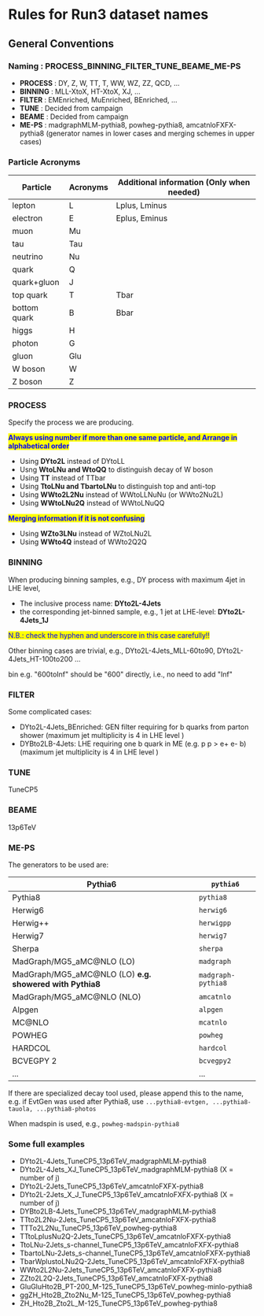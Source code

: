 # Rules for Run3 dataset names

## General Conventions

### **Naming : PROCESS\_BINNING\_FILTER\_TUNE\_BEAME\_ME-PS**

* **PROCESS** : DY, Z, W, TT, T, WW, WZ, ZZ, QCD, ...
* **BINNING** : MLL-XtoX, HT-XtoX, XJ, …
* **FILTER** : EMEnriched, MuEnriched, BEnriched, …
* **TUNE** : Decided from campaign
* **BEAME** : Decided from campaign
* **ME-PS** : madgraphMLM-pythia8, powheg-pythia8, amcatnloFXFX-pythia8 (generator names in lower cases and merging schemes in upper cases)

### **Particle** Acronyms

| Particle     | Acronyms | Additional information (Only when needed) |
| ------------ | -------- | ----------------------------------------- |
| lepton       | L        | Lplus, Lminus                             |
| electron     | E        | Eplus, Eminus                             |
| muon         | Mu       |                                           |
| tau          | Tau      |                                           |
| neutrino     | Nu       |                                           |
| quark        | Q        |                                           |
| quark+gluon  | J        |                                           |
| top quark    | T        | Tbar                                      |
| bottom quark | B        | Bbar                                      |
| higgs        | H        |                                           |
| photon       | G        |                                           |
| gluon        | Glu      |                                           |
| W boson      | W        |                                           |
| Z boson      | Z        |                                           |

### **PROCESS**

Specify the process we are producing.&#x20;

<mark style="color:blue;">**Always using number if more than one same particle, and Arrange in alphabetical order**</mark>

* Using **DYto2L** instead of DYtoLL
* Usng **WtoLNu and WtoQQ** to distinguish decay of W boson
* Using **TT** instead of TTbar
* Using **TtoLNu and TbartoLNu** to distinguish top and anti-top
* Using **WWto2L2Nu** instead of WWtoLLNuNu (or WWto2Nu2L)
* Using **WWtoLNu2Q** instead of WWtoLNuQQ

&#x20;<mark style="color:blue;">**Merging information if it is not confusing**</mark>

* Using **WZto3LNu** instead of WZtoLNu2L
* Using **WWto4Q** instead of WWto2Q2Q

### **BINNING**

When producing binning samples, e.g., DY process with maximum 4jet in LHE level,&#x20;

* The inclusive process name: **DYto2L-4Jets**
* the corresponding jet-binned sample, e.g., 1 jet at LHE-level: **DYto2L-4Jets\_1J**

<mark style="color:blue;">N.B.: check the hyphen and underscore in this case carefully!!</mark>

Other binning cases are trivial, e.g., DYto2L-4Jets\_MLL-60to90, DYto2L-4Jets\_HT-100to200 ...&#x20;

bin e.g. "600toInf" should be "600" directly, i.e., no need to add "Inf"

### **FILTER**

Some complicated cases:

* DYto2L-4Jets\_BEnriched: GEN filter requiring for b quarks from parton shower (maximum jet multiplicity is 4 in LHE level )
* DYBto2LB-4Jets: LHE requiring one b quark in ME (e.g. p p > e+ e- b) (maximum jet multiplicity is 4 in LHE level )



### **TUNE**

TuneCP5

### BEAME

13p6TeV

### ME-PS

The generators to be used are:​

| Pythia6                                                   | `pythia6`          |
| --------------------------------------------------------- | ------------------ |
| Pythia8                                                   | `pythia8`          |
| Herwig6                                                   | `herwig6`          |
| Herwig++                                                  | `herwigpp`         |
| Herwig7                                                   | `herwig7`          |
| Sherpa                                                    | `sherpa`           |
| MadGraph/MG5\_aMC@NLO (LO)                                | `madgraph`         |
| MadGraph/MG5\_aMC@NLO (LO) **e.g. showered with Pythia8** | `madgraph-pythia8` |
| MadGraph/MG5\_aMC@NLO (NLO)                               | `amcatnlo`         |
| Alpgen                                                    | `alpgen`           |
| MC@NLO                                                    | `mcatnlo`          |
| POWHEG                                                    | `powheg`           |
| HARDCOL                                                   | `hardcol`          |
| BCVEGPY 2                                                 | `bcvegpy2`         |
| ...                                                       | ...                |

If there are specialized decay tool used, please append this to the name, e.g. if EvtGen was used after Pythia8, use `...pythia8-evtgen, ...pythia8-tauola, ...pythia8-photos`

When madspin is used, e.g., `powheg-madspin-pythia8`

### Some full examples

* DYto2L-4Jets\_TuneCP5\_13p6TeV\_madgraphMLM-pythia8
* DYto2L-4Jets\_XJ\_TuneCP5\_13p6TeV\_madgraphMLM-pythia8 (X = number of j)
* DYto2L-2Jets\_TuneCP5\_13p6TeV\_amcatnloFXFX-pythia8
* DYto2L-2Jets_X_J\_TuneCP5\_13p6TeV\_amcatnloFXFX-pythia8 (X = number of j)
* DYBto2LB-4Jets\_TuneCP5\_13p6TeV\_madgraphMLM-pythia8
* TTto2L2Nu-2Jets\_TuneCP5\_13p6TeV\_amcatnloFXFX-pythia8
* TTTo2L2Nu\_TuneCP5\_13p6TeV\_powheg-pythia8
* TTtoLplusNu2Q-2Jets\_TuneCP5\_13p6TeV\_amcatnloFXFX-pythia8
* TtoLNu-2Jets\_s-channel\_TuneCP5\_13p6TeV\_amcatnloFXFX-pythia8
* TbartoLNu-2Jets\_s-channel\_TuneCP5\_13p6TeV\_amcatnloFXFX-pythia8
* TbarWplustoLNu2Q-2Jets\_TuneCP5\_13p6TeV\_amcatnloFXFX-pythia8
* WWto2L2Nu-2Jets\_TuneCP5\_13p6TeV\_amcatnloFXFX-pythia8
* ZZto2L2Q-2Jets\_TuneCP5\_13p6TeV\_amcatnloFXFX-pythia8
* GluGluHto2B\_PT-200\_M-125\_TuneCP5\_13p6TeV\_powheg-minlo-pythia8
* ggZH\_Hto2B\_Zto2Nu\_M-125\_TuneCP5\_13p6TeV\_powheg-pythia8
* ZH\_Hto2B\_Zto2L\_M-125\_TuneCP5\_13p6TeV\_powheg-pythia8
